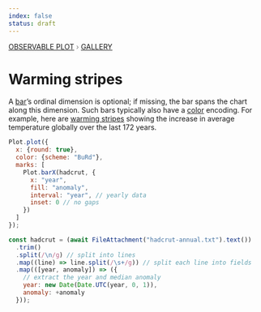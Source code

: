 ```yaml
---
index: false
status: draft
---
```


<div style="color: grey; font: 13px/25.5px var(--sans-serif); text-transform: uppercase;"><h1 style="display: none;">Plot: Warming stripes</h1><a href="/plot">Observable Plot</a> › <a href="/@observablehq/plot-gallery">Gallery</a></div>

# Warming stripes

A [bar](https://observablehq.com/plot/marks/bar)’s ordinal dimension is optional; if missing, the bar spans the chart along this dimension. Such bars typically also have a [color](https://observablehq.com/plot/features/scales#color-scales) encoding. For example, here are [warming stripes](https://showyourstripes.info/) showing the increase in average temperature globally over the last 172 years.

```js echo
Plot.plot({
  x: {round: true},
  color: {scheme: "BuRd"},
  marks: [
    Plot.barX(hadcrut, {
      x: "year",
      fill: "anomaly",
      interval: "year", // yearly data
      inset: 0 // no gaps
    })
  ]
});
```

```js echo
const hadcrut = (await FileAttachment("hadcrut-annual.txt").text())
  .trim()
  .split(/\n/g) // split into lines
  .map((line) => line.split(/\s+/g)) // split each line into fields
  .map(([year, anomaly]) => ({
    // extract the year and median anomaly
    year: new Date(Date.UTC(year, 0, 1)),
    anomaly: +anomaly
  }));
```
